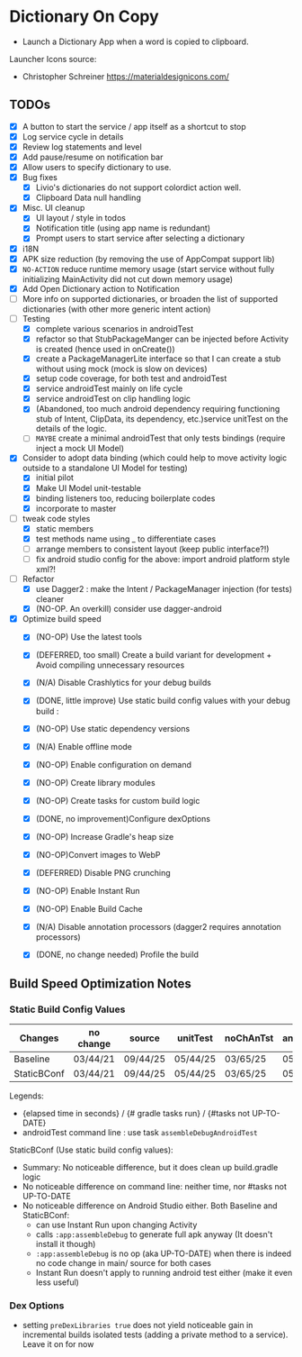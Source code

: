 # Dictionary On Copy 
- Launch a Dictionary App when a word is copied to clipboard.

Launcher Icons source:
- Christopher Schreiner https://materialdesignicons.com/

## TODOs
- [x] A button to start the service / app itself as a shortcut to stop
- [x] Log service cycle in details
- [x] Review log statements and level
- [x] Add pause/resume on notification bar
- [x] Allow users to specify dictionary to use.
- [x] Bug fixes
  - [x] Livio's dictionaries do not support colordict action well.
  - [x] Clipboard Data null handling
- [x] Misc. UI cleanup
  - [x] UI layout / style in todos
  - [x] Notification title (using app name is redundant)
  - [x] Prompt users to start service after selecting a dictionary
- [x] i18N
- [x] APK size reduction (by removing the use of AppCompat support lib)
- [x] `NO-ACTION` reduce runtime memory usage (start service without fully initializing MainActivity did not cut down memory usage)
- [x] Add Open Dictionary action to Notification
- [ ] More info on supported dictionaries, or broaden the list of supported dictionaries (with other more generic intent action)
- [ ] Testing 
  - [x] complete various scenarios in androidTest
  - [x] refactor so that StubPackageManger can be injected before Activity is created (hence used in onCreate())
  - [x] create a PackageManagerLite interface so that I can create a stub without using mock (mock is slow on devices)
  - [x] setup code coverage, for both test and androidTest
  - [x] service androidTest mainly on life cycle
  - [x] service androidTest on clip handling logic
  - [x] (Abandoned, too much android dependency requiring functioning stub of Intent, ClipData, its dependency, etc.)service unitTest on the details of the logic.
  - [ ] `MAYBE` create a minimal androidTest that only tests bindings (require inject a mock UI Model)
- [x] Consider to adopt data binding (which could help to move activity logic outside to a standalone UI Model for testing)  
  - [x] initial pilot
  - [x] Make UI Model unit-testable
  - [x] binding listeners too, reducing boilerplate codes
  - [x] incorporate to master
- [ ] tweak code styles
  - [x] static members
  - [x] test methods name using _ to differentiate cases
  - [ ] arrange members to consistent layout (keep public interface?!)
  - [ ] fix android studio config for the above: import  android platform style xml?! 
- [ ] Refactor
  - [x] use Dagger2 : make the Intent / PackageManager injection (for tests)  cleaner
  - [x] (NO-OP. An overkill) consider use dagger-android
  
- [x] Optimize build speed
  - [x] (NO-OP) Use the latest tools
  - [x] (DEFERRED, too small) Create a build variant for development + Avoid compiling unnecessary resources
  - [x] (N/A) Disable Crashlytics for your debug builds
  - [x] (DONE, little improve) Use static build config values with your debug build :
  - [x] (NO-OP) Use static dependency versions
  - [x] (N/A) Enable offline mode
  - [x] (NO-OP) Enable configuration on demand
  - [x] (NO-OP) Create library modules
  - [x] (NO-OP) Create tasks for custom build logic
  - [x] (DONE, no improvement)Configure dexOptions
  - [x] (NO-OP) Increase Gradle's heap size
  - [x] (NO-OP)Convert images to WebP
  - [x] (DEFERRED) Disable PNG crunching
  - [x] (NO-OP) Enable Instant Run
  - [x] (NO-OP) Enable Build Cache
  - [x] (N/A) Disable annotation processors (dagger2 requires annotation processors)
  - [x] (DONE, no change needed) Profile the build
  

## Build Speed Optimization Notes
  
### Static Build Config Values  
| Changes       |  no change |   source   |  unitTest  | noChAnTst  | androidTst |
| ------------- | ---------- | ---------- | ---------- | ---------- | ---------- |  
| Baseline      |  03/44/21  |  09/44/25  |  05/44/25  |  03/65/25  |  05/65/30  |
| StaticBConf   |  03/44/21  |  09/44/25  |  05/44/25  |  03/65/25  |  05/65/30  |

Legends: 
- {elapsed time in seconds} / {# gradle tasks run} / {#tasks not UP-TO-DATE}
- androidTest command line : use task `assembleDebugAndroidTest` 

StaticBConf (Use static build config values):
- Summary: No noticeable difference, but it does clean up build.gradle logic
- No noticeable difference on command line: neither time, nor #tasks not UP-TO-DATE
- No noticeable difference on Android Studio either. Both Baseline and StaticBConf:  
  - can use Instant Run upon changing Activity
  - calls `:app:assembleDebug` to generate full apk anyway (It doesn't install it though)
  - `:app:assembleDebug`  is no op (aka UP-TO-DATE) when there is indeed no code change in main/ source for both cases 
  - Instant Run doesn't apply to running android test either (make it even less useful)  
  
### Dex Options
- setting `preDexLibraries true` does not yield noticeable gain in incremental builds
  isolated tests (adding a private method to a service). Leave it on for now